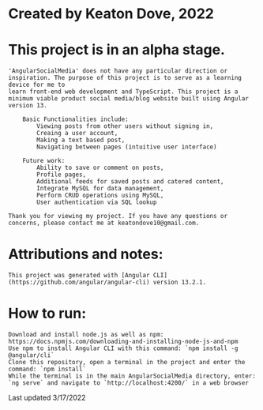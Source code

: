 # Created by Keaton Dove, 2022

# This project is in an alpha stage.

    'AngularSocialMedia' does not have any particular direction or inspiration. The purpose of this project is to serve as a learning device for me to
    learn front-end web development and TypeScript. This project is a minimum viable product social media/blog website built using Angular version 13.

        Basic Functionalities include: 
            Viewing posts from other users without signing in,
            Creaing a user account,
            Making a text based post,
            Navigating between pages (intuitive user interface)

        Future work:
            Ability to save or comment on posts,
            Profile pages,
            Additional feeds for saved posts and catered content,
            Integrate MySQL for data management,
            Perform CRUD operations using MySQL,
            User authentication via SQL lookup

    Thank you for viewing my project. If you have any questions or concerns, please contact me at keatondove10@gmail.com.

# Attributions and notes:
    This project was generated with [Angular CLI](https://github.com/angular/angular-cli) version 13.2.1.
    
# How to run: 
    Download and install node.js as well as npm: https://docs.npmjs.com/downloading-and-installing-node-js-and-npm
    Use npm to install Angular CLI with this command: `npm install -g @angular/cli`
    Clone this repository, open a terminal in the project and enter the command: `npm install`
    While the terminal is in the main AngularSocialMedia directory, enter: `ng serve` and navigate to `http://localhost:4200/` in a web browser

Last updated 3/17/2022
